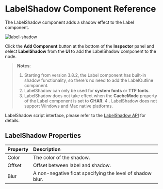 # LabelShadow Component Reference

The LabelShadow component adds a shadow effect to the Label component.

![label-shadow](label/label-shadow.png)

Click the **Add Component** button at the bottom of the **Inspector** panel and select **LabelShadow** from the **UI** to add the LabelShadow component to the node.

> **Notes**:
> 1. Starting from version 3.8.2, the Label component has built-in shadow functionality, so there's no need to add the LabelOutline component.
> 2. LabelShadow can only be used for **system fonts** or **TTF fonts**.
> 3. LabelShadow does not take effect when the **CacheMode** property of the Label component is set to **CHAR**.
> 4 . LabelShadow does not support Windows and Mac native platforms.

LabelShadow script interface, please refer to the [LabelShadow API](%__APIDOC__%/api/en/classes/ui.labelshadow.html) for details.

## LabelShadow Properties

| Property | Description |
| :--------- | :---------- |
| Color  | The color of the shadow. |
| Offset | Offset between label and shadow. |
| Blur   | A non-negative float specifying the level of shadow blur. |
